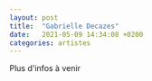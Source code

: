 ```yaml
---
layout: post
title:  "Gabrielle Decazes"
date:   2021-05-09 14:34:08 +0200
categories: artistes
---
```

Plus d'infos à venir
